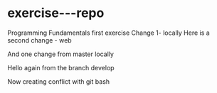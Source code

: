 # exercise---repo
Programming Fundamentals first exercise
Change 1- locally
Here is a second change - web


And one change from master locally

Hello again from the branch develop

Now creating conflict with git bash


